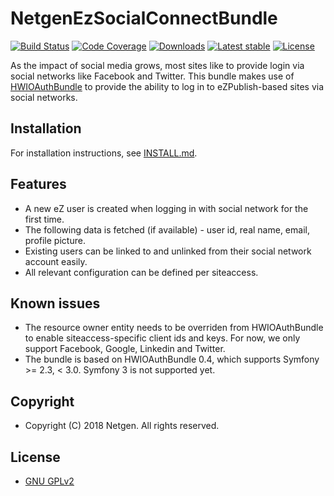 # NetgenEzSocialConnectBundle

[![Build Status](https://img.shields.io/travis/netgen/NetgenEzSocialConnectBundle.svg?style=flat-square)](https://travis-ci.org/netgen/NetgenEzSocialConnectBundle)
[![Code Coverage](https://img.shields.io/codecov/c/github/netgen/NetgenEzSocialConnectBundle.svg?style=flat-square)](https://codecov.io/gh/netgen/NetgenEzSocialConnectBundle)
[![Downloads](https://img.shields.io/packagist/dt/netgen/ez-social-connect.svg?style=flat-square)](https://packagist.org/packages/netgen/ez-social-connect/stats)
[![Latest stable](https://img.shields.io/packagist/v/netgen/ez-social-connect.svg?style=flat-square)](https://packagist.org/packages/netgen/ez-social-connect)
[![License](https://img.shields.io/github/license/netgen/NetgenEzSocialConnectBundle.svg?style=flat-square)](LICENSE)

As the impact of social media grows, most sites like to provide login via social networks like Facebook and Twitter.
This bundle makes use of [HWIOAuthBundle](https://github.com/hwi/HWIOAuthBundle) to provide the ability to log in to eZPublish-based sites via social networks.

## Installation
For installation instructions, see [INSTALL.md](https://github.com/netgen/NetgenEzSocialConnectBundle/blob/master/INSTALL.md).

## Features
* A new eZ user is created when logging in with social network for the first time.
* The following data is fetched (if available) - user id, real name, email, profile picture.
* Existing users can be linked to and unlinked from their social network account easily.
* All relevant configuration can be defined per siteaccess.

## Known issues
* The resource owner entity needs to be overriden from HWIOAuthBundle to enable siteaccess-specific client ids and keys.
  For now, we only support Facebook, Google, Linkedin and Twitter.
* The bundle is based on HWIOAuthBundle 0.4, which supports Symfony >= 2.3, < 3.0. Symfony 3 is not supported yet.

## Copyright
* Copyright (C) 2018 Netgen. All rights reserved.

## License
* [GNU GPLv2](https://github.com/netgen/NetgenEzSocialConnectBundle/blob/master/LICENSE)
